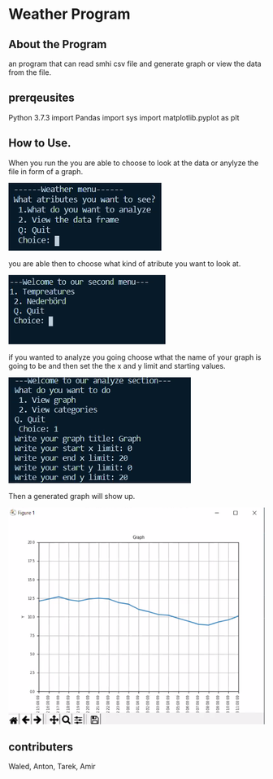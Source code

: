 # Weather Program

## About the Program
an program that can read smhi csv file and generate graph or view the data from the file.


## prerqeusites
Python 3.7.3
import Pandas
import sys
import matplotlib.pyplot as plt



## How to Use.
When you run the you are able to choose to look at the data or anylyze the file in form of a graph.

![](Weather/1.png)

you are able then to choose what kind of atribute you want to look at.

![](Weather/2.png)

if you wanted to analyze you going choose wthat the name of your graph is going to be and then set the the x and y limit and starting values.

![](Weather/3.png)

Then a generated graph will show up.

![](Weather/graph.png)


## contributers
Waled, Anton, Tarek, Amir


  
